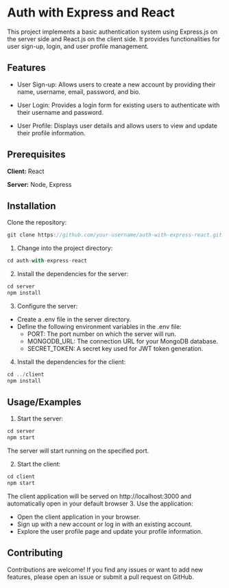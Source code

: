 
# Auth with Express and React

This project implements a basic authentication system using Express.js on the server side and React.js on the client side. It provides functionalities for user sign-up, login, and user profile management.


## Features

- User Sign-up: Allows users to create a new account by providing their name, username, email, password, and bio.

- User Login: Provides a login form for existing users to authenticate with their username and password.

- User Profile: Displays user details and allows users to view and update their profile information.


## Prerequisites

**Client:** React

**Server:** Node, Express


## Installation

Clone the repository:

```javascript
git clone https://github.com/your-username/auth-with-express-react.git
```

1. Change into the project directory:

```javascript
cd auth-with-express-react
```

2. Install the dependencies for the server:

```javascript
cd server
npm install
```

3. Configure the server:

- Create a .env file in the server directory.
- Define the following environment variables in the .env file:
    - PORT: The port number on which the server will run.
    - MONGODB_URL: The connection URL for your MongoDB database.
    - SECRET_TOKEN: A secret key used for JWT token generation.

4. Install the dependencies for the client:

```javascript
cd ../client
npm install
```
    
## Usage/Examples

1. Start the server:
```javascript
cd server
npm start
```
The server will start running on the specified port.

2. Start the client:
```javascript
cd client
npm start
```
The client application will be served on http://localhost:3000 and automatically open in your default browser
3. Use the application:
- Open the client application in your browser.
- Sign up with a new account or log in with an existing account.
- Explore the user profile page and update your profile information.



## Contributing

Contributions are welcome! If you find any issues or want to add new features, please open an issue or submit a pull request on GitHub.


